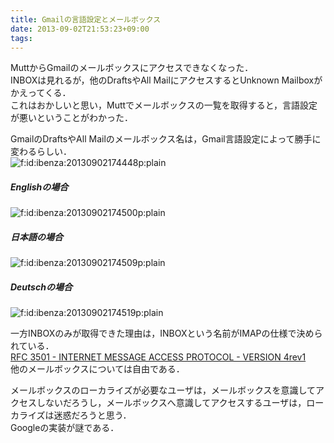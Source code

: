 ```yaml
---
title: Gmailの言語設定とメールボックス
date: 2013-09-02T21:53:23+09:00
tags: 
---
```


MuttからGmailのメールボックスにアクセスできなくなった．  
INBOXは見れるが，他のDraftsやAll MailにアクセスするとUnknown Mailboxがかえってくる．  
これはおかしいと思い，Muttでメールボックスの一覧を取得すると，言語設定が悪いということがわかった．

GmailのDraftsやAll Mailのメールボックス名は，Gmail言語設定によって勝手に変わるらしい．  
<span itemscope itemtype="http://schema.org/Photograph"><img src="/2013/09/02/215323/20130902174448.png" alt="f:id:ibenza:20130902174448p:plain" title="f:id:ibenza:20130902174448p:plain" class="hatena-fotolife" itemprop="image"></span>

##### Englishの場合

<span itemscope itemtype="http://schema.org/Photograph"><img src="/2013/09/02/215323/20130902174500.png" alt="f:id:ibenza:20130902174500p:plain" title="f:id:ibenza:20130902174500p:plain" class="hatena-fotolife" itemprop="image"></span>

##### 日本語の場合

<span itemscope itemtype="http://schema.org/Photograph"><img src="/2013/09/02/215323/20130902174509.png" alt="f:id:ibenza:20130902174509p:plain" title="f:id:ibenza:20130902174509p:plain" class="hatena-fotolife" itemprop="image"></span>

##### Deutschの場合

<span itemscope itemtype="http://schema.org/Photograph"><img src="/2013/09/02/215323/20130902174519.png" alt="f:id:ibenza:20130902174519p:plain" title="f:id:ibenza:20130902174519p:plain" class="hatena-fotolife" itemprop="image"></span>

一方INBOXのみが取得できた理由は，INBOXという名前がIMAPの仕様で決められている．  
[RFC 3501 \- INTERNET MESSAGE ACCESS PROTOCOL \- VERSION 4rev1](http://tools.ietf.org/html/rfc3501)  
他のメールボックスについては自由である．

  
メールボックスのローカライズが必要なユーザは，メールボックスを意識してアクセスしないだろうし，メールボックスへ意識してアクセスするユーザは，ローカライズは迷惑だろうと思う．  
Googleの実装が謎である．

